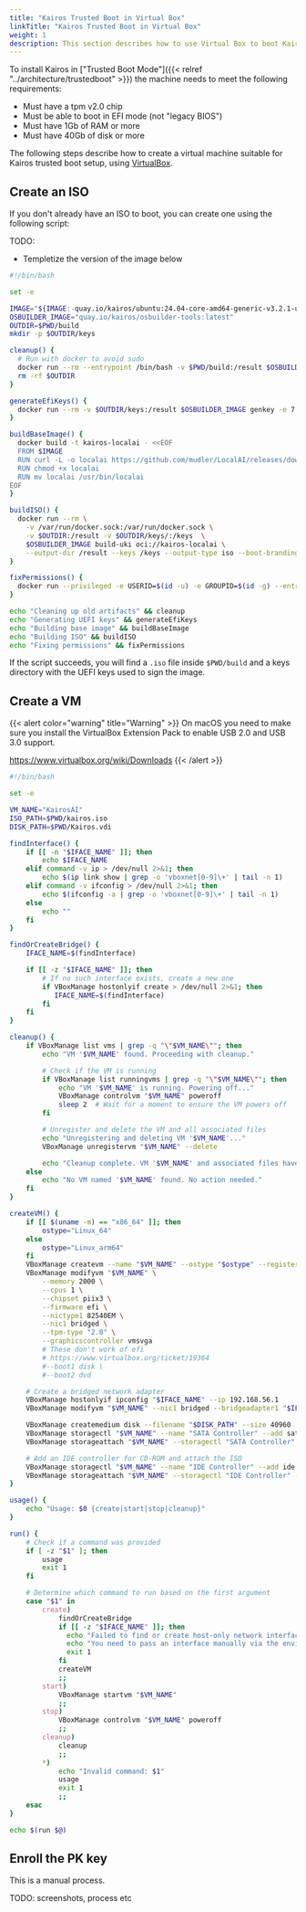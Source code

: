 ```yaml
---
title: "Kairos Trusted Boot in Virtual Box"
linkTitle: "Kairos Trusted Boot in Virtual Box"
weight: 1
description: This section describes how to use Virtual Box to boot Kairos in "Trusted boot" mode
---
```


To install Kairos in ["Trusted Boot Mode"]({{< relref "../architecture/trustedboot" >}}) the machine needs to meet the following requirements:

- Must have a tpm v2.0 chip
- Must be able to boot in EFI mode (not "legacy BIOS")
- Must have 1Gb of RAM or more
- Must have 40Gb of disk or more

The following steps describe how to create a virtual machine suitable for Kairos
trusted boot setup, using [VirtualBox](https://www.virtualbox.org/).

## Create an ISO

If you don't already have an ISO to boot, you can create one using the following script:

TODO:

- Templetize the version of the image below

```bash
#!/bin/bash

set -e

IMAGE="${IMAGE:-quay.io/kairos/ubuntu:24.04-core-amd64-generic-v3.2.1-uki}"
OSBUILDER_IMAGE="quay.io/kairos/osbuilder-tools:latest"
OUTDIR=$PWD/build
mkdir -p $OUTDIR/keys

cleanup() {
  # Run with docker to avoid sudo
  docker run --rm --entrypoint /bin/bash -v $PWD/build:/result $OSBUILDER_IMAGE -c 'rm -rf /result/*'
  rm -rf $OUTDIR
}

generateEfiKeys() {
  docker run --rm -v $OUTDIR/keys:/result $OSBUILDER_IMAGE genkey -e 7 --output /result KairosKeys
}

buildBaseImage() {
  docker build -t kairos-localai - <<EOF
  FROM $IMAGE
  RUN curl -L -o localai https://github.com/mudler/LocalAI/releases/download/v2.22.1/local-ai-Linux-x86_64
  RUN chmod +x localai
  RUN mv localai /usr/bin/localai
EOF
}

buildISO() {
  docker run --rm \
    -v /var/run/docker.sock:/var/run/docker.sock \
    -v $OUTDIR:/result -v $OUTDIR/keys/:/keys  \
    $OSBUILDER_IMAGE build-uki oci://kairos-localai \
    --output-dir /result --keys /keys --output-type iso --boot-branding "KairosAI"
}

fixPermissions() {
  docker run --privileged -e USERID=$(id -u) -e GROUPID=$(id -g) --entrypoint /usr/bin/sh -v $OUTDIR:/workdir --rm $OSBUILDER_IMAGE -c 'chown -R $USERID:$GROUPID /workdir'
}

echo "Cleaning up old artifacts" && cleanup
echo "Generating UEFI keys" && generateEfiKeys
echo "Building base image" && buildBaseImage
echo "Building ISO" && buildISO
echo "Fixing permissions" && fixPermissions
```

If the script succeeds, you will find a `.iso` file inside `$PWD/build` and a
keys directory with the UEFI keys used to sign the image.

## Create a VM

{{< alert color="warning" title="Warning" >}}
On macOS you need to make sure you install the VirtualBox Extension Pack to enable USB 2.0 and USB 3.0 support.

https://www.virtualbox.org/wiki/Downloads
{{< /alert >}}

```bash
#!/bin/bash

set -e

VM_NAME="KairosAI"
ISO_PATH=$PWD/kairos.iso
DISK_PATH=$PWD/Kairos.vdi

findInterface() {
    if [[ -n "$IFACE_NAME" ]]; then
        echo $IFACE_NAME
    elif command -v ip > /dev/null 2>&1; then
        echo $(ip link show | grep -o 'vboxnet[0-9]\+' | tail -n 1)
    elif command -v ifconfig > /dev/null 2>&1; then
        echo $(ifconfig -a | grep -o 'vboxnet[0-9]\+' | tail -n 1)
    else
        echo ""
    fi
}

findOrCreateBridge() {
    IFACE_NAME=$(findInterface)

    if [[ -z "$IFACE_NAME" ]]; then
        # If no such interface exists, create a new one
        if VBoxManage hostonlyif create > /dev/null 2>&1; then
           IFACE_NAME=$(findInterface)
        fi
    fi
}

cleanup() {
    if VBoxManage list vms | grep -q "\"$VM_NAME\""; then
        echo "VM '$VM_NAME' found. Proceeding with cleanup."

        # Check if the VM is running
        if VBoxManage list runningvms | grep -q "\"$VM_NAME\""; then
            echo "VM '$VM_NAME' is running. Powering off..."
            VBoxManage controlvm "$VM_NAME" poweroff
            sleep 2  # Wait for a moment to ensure the VM powers off
        fi

        # Unregister and delete the VM and all associated files
        echo "Unregistering and deleting VM '$VM_NAME'..."
        VBoxManage unregistervm "$VM_NAME" --delete

        echo "Cleanup complete. VM '$VM_NAME' and associated files have been deleted."
    else
        echo "No VM named '$VM_NAME' found. No action needed."
    fi
}

createVM() {
    if [[ $(uname -m) == "x86_64" ]]; then
        ostype="Linux_64"
    else
        ostype="Linux_arm64"
    fi
    VBoxManage createvm --name "$VM_NAME" --ostype "$ostype" --register
    VBoxManage modifyvm "$VM_NAME" \
        --memory 2000 \
        --cpus 1 \
        --chipset piix3 \
        --firmware efi \
        --nictype1 82540EM \
        --nic1 bridged \
        --tpm-type "2.0" \
        --graphicscontroller vmsvga
        # These don't work of efi
        # https://www.virtualbox.org/ticket/19364
        #--boot1 disk \
        #--boot2 dvd

    # Create a bridged network adapter
    VBoxManage hostonlyif ipconfig "$IFACE_NAME" --ip 192.168.56.1
    VBoxManage modifyvm "$VM_NAME" --nic1 bridged --bridgeadapter1 "$IFACE_NAME" 

    VBoxManage createmedium disk --filename "$DISK_PATH" --size 40960
    VBoxManage storagectl "$VM_NAME" --name "SATA Controller" --add sata --controller IntelAhci
    VBoxManage storageattach "$VM_NAME" --storagectl "SATA Controller" --port 0 --device 0 --type hdd --medium "$DISK_PATH"

    # Add an IDE controller for CD-ROM and attach the ISO
    VBoxManage storagectl "$VM_NAME" --name "IDE Controller" --add ide
    VBoxManage storageattach "$VM_NAME" --storagectl "IDE Controller" --port 0 --device 0 --type dvddrive --medium "$ISO_PATH"
}

usage() {
    echo "Usage: $0 {create|start|stop|cleanup}"
}

run() {
    # Check if a command was provided
    if [ -z "$1" ]; then
        usage
        exit 1
    fi

    # Determine which command to run based on the first argument
    case "$1" in
        create)
            findOrCreateBridge
            if [[ -z "$IFACE_NAME" ]]; then
              echo "Failed to find or create host-only network interface."
              echo "You need to pass an interface manually via the environment variable: IFACE_NAME"
              exit 1
            fi
            createVM
            ;;
        start)
            VBoxManage startvm "$VM_NAME"
            ;;
        stop)
            VBoxManage controlvm "$VM_NAME" poweroff
            ;;
        cleanup)
            cleanup
            ;;
        *)
            echo "Invalid command: $1"
            usage
            exit 1
            ;;
    esac
}

echo $(run $@)
```

## Enroll the PK key

This is a manual process.

TODO: screenshots, process etc


